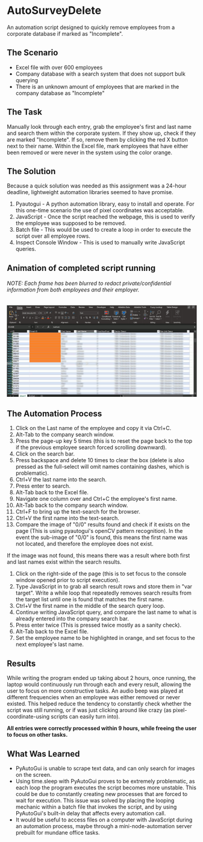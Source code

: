 # AutoSurveyDelete
An automation script designed to quickly remove employees from a corporate database if marked as "Incomplete".

## The Scenario
* Excel file with over 600 employees
* Company database with a search system that does not support bulk querying
* There is an unknown amount of employees that are marked in the company database as "Incomplete"

## The Task
Manually look through each entry, grab the employee's first and last name and search them within the corporate system.
If they show up, check if they are marked "Incomplete". If so, remove them by clicking the red X button next to their name.
Within the Excel file, mark employees that have either been removed or were never in the system using the color orange.

## The Solution
Because a quick solution was needed as this assignment was a 24-hour deadline, lightweight automation libraries seemed to have promise.
1. Pyautogui - A python automation library, easy to install and operate. For this one-time scenario the use of pixel coordinates was acceptable.
1. JavaScript - Once the script reached the webpage, this is used to verify the employee was supposed to be removed.
1. Batch file - This would be used to create a loop in order to execute the script over all employee rows.
1. Inspect Console Window - This is used to manually write JavaScript queries.

## Animation of completed script running
###### NOTE: Each frame has been blurred to redact private/confidential information from both employees and their employer.
![Animated gif of automation](https://github.com/Sakari-Woods/AutoSurveyDelete/blob/main/automation.gif)

## The Automation Process
1. Click on the Last name of the employee and copy it via Ctrl+C.
1. Alt-Tab to the company search window.
1. Press the page-up key 5 times (this is to reset the page back to the top if the previous employee search forced scrolling downward).
1. Click on the search bar.
1. Press backspace and delete 10 times to clear the box (delete is also pressed as the full-select will omit names containing dashes, which is problematic).
1. Ctrl+V the last name into the search.
1. Press enter to search.
1. Alt-Tab back to the Excel file.
1. Navigate one column over and Ctrl+C the employee's first name.
1. Alt-Tab back to the company search window.
1. Ctrl+F to bring up the text-search for the browser.
1. Ctrl+V the first name into the text-search.
1. Compare the image of "0/0" results found and check if it exists on the page (This is using pyautogui's openCV pattern recognition).
In the event the sub-image of "0/0" is found, this means the first name was not located, and therefore the employee does not exist.


If the image was not found, this means there was a result where both first and last names exist within the search results.
1. Click on the right-side of the page (this is to set focus to the console window opened prior to script execution).
1. Type JavaScript in to grab all search result rows and store them in "var target".
Write a while loop that repeatedly removes search results from the target list until one is found that matches the first name.
1. Ctrl+V the first name in the middle of the search query loop.
1. Continue writing JavaScript query, and compare the last name to what is already entered into the company search bar.
1. Press enter twice (This is pressed twice mostly as a sanity check).
1. Alt-Tab back to the Excel file.
1. Set the employee name to be highlighted in orange, and set focus to the next employee's last name.

## Results
While writing the program ended up taking about 2 hours, once running, the laptop would continuously run through each and every result, allowing the user to focus on more constructive tasks.
An audio beep was played at different frequencies when an employee was either removed or never existed. This helped reduce the tendency to constantly check whether the script was still running,
or if was just clicking around like crazy (as pixel-coordinate-using scripts can easily turn into).

**All entries were correctly processed within 9 hours, while freeing the user to focus on other tasks.**

## What Was Learned
* PyAutoGui is unable to scrape text data, and can only search for images on the screen.
* Using time.sleep with PyAutoGui proves to be extremely problematic, as each loop the program executes the script becomes more unstable. This could be due to constantly creating new processes that are forced to wait for execution. 
This issue was solved by placing the looping mechanic within a batch file that invokes the script, and by using PyAutoGui's built-in delay that affects every automation call.
* It would be useful to access files on a computer with JavaScript during an automation process, maybe through a mini-node-automation server prebuilt for mundane office tasks.
